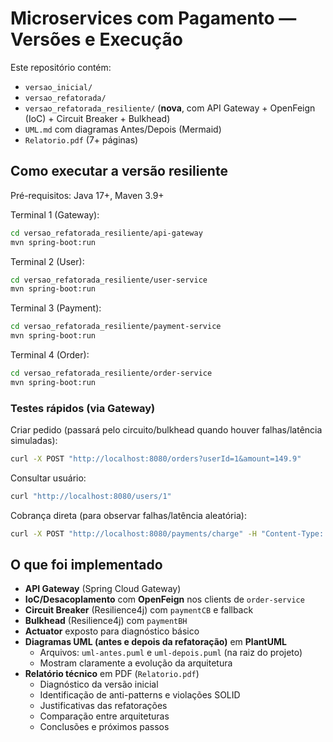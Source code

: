# Microservices com Pagamento — Versões e Execução

Este repositório contém:
- `versao_inicial/` 
- `versao_refatorada/` 
- `versao_refatorada_resiliente/` (**nova**, com API Gateway + OpenFeign (IoC) + Circuit Breaker + Bulkhead)
- `UML.md` com diagramas Antes/Depois (Mermaid)
- `Relatorio.pdf` (7+ páginas)

## Como executar a versão resiliente

Pré-requisitos: Java 17+, Maven 3.9+

Terminal 1 (Gateway):
```bash
cd versao_refatorada_resiliente/api-gateway
mvn spring-boot:run
```

Terminal 2 (User):
```bash
cd versao_refatorada_resiliente/user-service
mvn spring-boot:run
```

Terminal 3 (Payment):
```bash
cd versao_refatorada_resiliente/payment-service
mvn spring-boot:run
```

Terminal 4 (Order):
```bash
cd versao_refatorada_resiliente/order-service
mvn spring-boot:run
```

### Testes rápidos (via Gateway)
Criar pedido (passará pelo circuito/bulkhead quando houver falhas/latência simuladas):
```bash
curl -X POST "http://localhost:8080/orders?userId=1&amount=149.9"
```

Consultar usuário:
```bash
curl "http://localhost:8080/users/1"
```

Cobrança direta (para observar falhas/latência aleatória):
```bash
curl -X POST "http://localhost:8080/payments/charge" -H "Content-Type: application/json" -d '{"userId":1,"amount":149.9}'
```

## O que foi implementado
- **API Gateway** (Spring Cloud Gateway)
- **IoC/Desacoplamento** com **OpenFeign** nos clients de `order-service`
- **Circuit Breaker** (Resilience4j) com `paymentCB` e fallback
- **Bulkhead** (Resilience4j) com `paymentBH`
- **Actuator** exposto para diagnóstico básico
- **Diagramas UML (antes e depois da refatoração)** em **PlantUML**
  - Arquivos: `uml-antes.puml` e `uml-depois.puml` (na raiz do projeto)
  - Mostram claramente a evolução da arquitetura
- **Relatório técnico** em PDF (`Relatorio.pdf`)
  - Diagnóstico da versão inicial
  - Identificação de anti-patterns e violações SOLID
  - Justificativas das refatorações
  - Comparação entre arquiteturas
  - Conclusões e próximos passos
